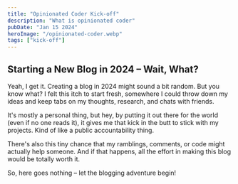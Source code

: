 ```yaml
---
title: "Opinionated Coder Kick-off"
description: "What is opinionated coder"
pubDate: "Jan 15 2024"
heroImage: "/opinionated-coder.webp"
tags: ["kick-off"]
---
```

## Starting a New Blog in 2024 – Wait, What?

Yeah, I get it. Creating a blog in 2024 might sound a bit random. But you know what? I felt this itch to start fresh, somewhere I could throw down my ideas and keep tabs on my thoughts, research, and chats with friends.

It's mostly a personal thing, but hey, by putting it out there for the world (even if no one reads it), it gives me that kick in the butt to stick with my projects. Kind of like a public accountability thing.

There's also this tiny chance that my ramblings, comments, or code might actually help someone. And if that happens, all the effort in making this blog would be totally worth it.

So, here goes nothing – let the blogging adventure begin!